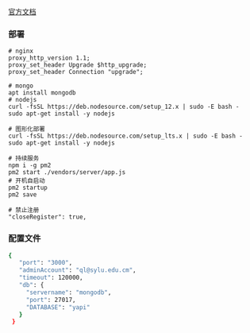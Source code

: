 <!--
title: Yapi
sort:
-->

[官方文档](https://hellosean1025.github.io/yapi/devops/index.html)

### 部署

```nginx
# nginx
proxy_http_version 1.1;
proxy_set_header Upgrade $http_upgrade;
proxy_set_header Connection "upgrade";

# mongo
apt install mongodb
# nodejs
curl -fsSL https://deb.nodesource.com/setup_12.x | sudo -E bash -
sudo apt-get install -y nodejs

# 图形化部署
curl -fsSL https://deb.nodesource.com/setup_lts.x | sudo -E bash -
sudo apt-get install -y nodejs

# 持续服务
npm i -g pm2
pm2 start ./vendors/server/app.js
# 开机自启动
pm2 startup
pm2 save

# 禁止注册
"closeRegister": true,
```

### 配置文件

```bash
{
   "port": "3000",
   "adminAccount": "ql@sylu.edu.cm",
   "timeout": 120000,
   "db": {
     "servername": "mongodb",
     "port": 27017,
     "DATABASE": "yapi"
   }
 }
```

